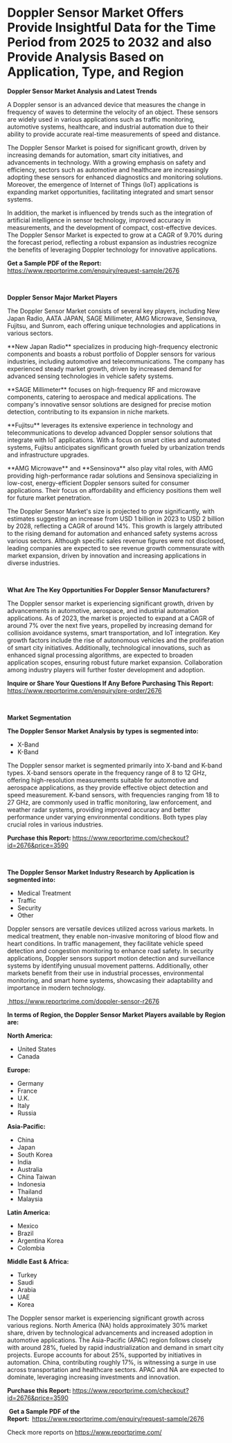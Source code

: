 <p><h1>Doppler Sensor Market Offers Provide Insightful Data for the Time Period from 2025 to 2032 and also Provide Analysis Based on Application, Type, and Region</h1></p><p><strong>Doppler Sensor Market Analysis and Latest Trends</strong></p>
<p><p>A Doppler sensor is an advanced device that measures the change in frequency of waves to determine the velocity of an object. These sensors are widely used in various applications such as traffic monitoring, automotive systems, healthcare, and industrial automation due to their ability to provide accurate real-time measurements of speed and distance.</p><p>The Doppler Sensor Market is poised for significant growth, driven by increasing demands for automation, smart city initiatives, and advancements in technology. With a growing emphasis on safety and efficiency, sectors such as automotive and healthcare are increasingly adopting these sensors for enhanced diagnostics and monitoring solutions. Moreover, the emergence of Internet of Things (IoT) applications is expanding market opportunities, facilitating integrated and smart sensor systems.</p><p>In addition, the market is influenced by trends such as the integration of artificial intelligence in sensor technology, improved accuracy in measurements, and the development of compact, cost-effective devices. The Doppler Sensor Market is expected to grow at a CAGR of 9.70% during the forecast period, reflecting a robust expansion as industries recognize the benefits of leveraging Doppler technology for innovative applications.</p></p>
<p><strong>Get a Sample PDF of the Report:&nbsp;</strong> <a href="https://www.reportprime.com/enquiry/request-sample/2676?utm_campaign=3553&utm_medium=2&utm_source=Github&utm_content=ia&utm_term=18032025&utm_id=doppler-sensor">https://www.reportprime.com/enquiry/request-sample/2676</a></p>
<p>&nbsp;</p>
<p><strong>Doppler Sensor Major Market Players</strong></p>
<p><p>The Doppler Sensor Market consists of several key players, including New Japan Radio, AATA JAPAN, SAGE Millimeter, AMG Microwave, Sensinova, Fujitsu, and Sunrom, each offering unique technologies and applications in various sectors.</p><p>**New Japan Radio** specializes in producing high-frequency electronic components and boasts a robust portfolio of Doppler sensors for various industries, including automotive and telecommunications. The company has experienced steady market growth, driven by increased demand for advanced sensing technologies in vehicle safety systems.</p><p>**SAGE Millimeter** focuses on high-frequency RF and microwave components, catering to aerospace and medical applications. The company's innovative sensor solutions are designed for precise motion detection, contributing to its expansion in niche markets.</p><p>**Fujitsu** leverages its extensive experience in technology and telecommunications to develop advanced Doppler sensor solutions that integrate with IoT applications. With a focus on smart cities and automated systems, Fujitsu anticipates significant growth fueled by urbanization trends and infrastructure upgrades.</p><p>**AMG Microwave** and **Sensinova** also play vital roles, with AMG providing high-performance radar solutions and Sensinova specializing in low-cost, energy-efficient Doppler sensors suited for consumer applications. Their focus on affordability and efficiency positions them well for future market penetration.</p><p>The Doppler Sensor Market's size is projected to grow significantly, with estimates suggesting an increase from USD 1 billion in 2023 to USD 2 billion by 2028, reflecting a CAGR of around 14%. This growth is largely attributed to the rising demand for automation and enhanced safety systems across various sectors. Although specific sales revenue figures were not disclosed, leading companies are expected to see revenue growth commensurate with market expansion, driven by innovation and increasing applications in diverse industries.</p></p>
<p>&nbsp;</p>
<p><strong>What Are The Key Opportunities For Doppler Sensor Manufacturers?</strong></p>
<p><p>The Doppler sensor market is experiencing significant growth, driven by advancements in automotive, aerospace, and industrial automation applications. As of 2023, the market is projected to expand at a CAGR of around 7% over the next five years, propelled by increasing demand for collision avoidance systems, smart transportation, and IoT integration. Key growth factors include the rise of autonomous vehicles and the proliferation of smart city initiatives. Additionally, technological innovations, such as enhanced signal processing algorithms, are expected to broaden application scopes, ensuring robust future market expansion. Collaboration among industry players will further foster development and adoption.</p></p>
<p><strong>Inquire or Share Your Questions If Any Before Purchasing This Report:</strong> <a href="https://www.reportprime.com/enquiry/pre-order/2676?utm_campaign=3553&utm_medium=2&utm_source=Github&utm_content=ia&utm_term=18032025&utm_id=doppler-sensor">https://www.reportprime.com/enquiry/pre-order/2676</a></p>
<p>&nbsp;</p>
<p><strong>Market Segmentation</strong></p>
<p><strong>The Doppler Sensor Market Analysis by types is segmented into:</strong></p>
<p><ul><li>X-Band</li><li>K-Band</li></ul></p>
<p><p>The Doppler sensor market is segmented primarily into X-band and K-band types. X-band sensors operate in the frequency range of 8 to 12 GHz, offering high-resolution measurements suitable for automotive and aerospace applications, as they provide effective object detection and speed measurement. K-band sensors, with frequencies ranging from 18 to 27 GHz, are commonly used in traffic monitoring, law enforcement, and weather radar systems, providing improved accuracy and better performance under varying environmental conditions. Both types play crucial roles in various industries.</p></p>
<p><strong>Purchase this Report:&nbsp;</strong><a href="https://www.reportprime.com/checkout?id=2676&price=3590&utm_campaign=3553&utm_medium=2&utm_source=Github&utm_content=ia&utm_term=18032025&utm_id=doppler-sensor">https://www.reportprime.com/checkout?id=2676&price=3590</a></p>
<p>&nbsp;</p>
<p><strong>The Doppler Sensor Market Industry Research by Application is segmented into:</strong></p>
<p><ul><li>Medical Treatment</li><li>Traffic</li><li>Security</li><li>Other</li></ul></p>
<p><p>Doppler sensors are versatile devices utilized across various markets. In medical treatment, they enable non-invasive monitoring of blood flow and heart conditions. In traffic management, they facilitate vehicle speed detection and congestion monitoring to enhance road safety. In security applications, Doppler sensors support motion detection and surveillance systems by identifying unusual movement patterns. Additionally, other markets benefit from their use in industrial processes, environmental monitoring, and smart home systems, showcasing their adaptability and importance in modern technology.</p></p>
<p><a href="https://www.reportprime.com/doppler-sensor-r2676?utm_campaign=3553&utm_medium=2&utm_source=Github&utm_content=ia&utm_term=18032025&utm_id=doppler-sensor">&nbsp;https://www.reportprime.com/doppler-sensor-r2676</a></p>
<p><strong>In terms of Region, the Doppler Sensor Market Players available by Region are:</strong></p>
<p>
    <p> <strong> North America: </strong>
        <ul>
            <li>United States</li>
            <li>Canada</li>
        </ul>
        </p> 
    <p> <strong> Europe: </strong>
        <ul>
            <li>Germany</li>
            <li>France</li>
            <li>U.K.</li>
            <li>Italy</li>
            <li>Russia</li>
        </ul>
        </p> 
    <p> <strong> Asia-Pacific: </strong>
        <ul>
            <li>China</li>
            <li>Japan</li>
            <li>South Korea</li>
            <li>India</li>
            <li>Australia</li>
            <li>China Taiwan</li>
            <li>Indonesia</li>
            <li>Thailand</li>
            <li>Malaysia</li>
        </ul>
        </p> 
    <p> <strong> Latin America: </strong>
        <ul>
            <li>Mexico</li>
            <li>Brazil</li>
            <li>Argentina Korea</li>
            <li>Colombia</li>
        </ul>
        </p> 
    <p> <strong> Middle East & Africa: </strong>
        <ul>
            <li>Turkey</li>
            <li>Saudi</li>
            <li>Arabia</li>
            <li>UAE</li>
            <li>Korea</li>
        </ul>
    </p>
    </p>
<p><p>The Doppler sensor market is experiencing significant growth across various regions. North America (NA) holds approximately 30% market share, driven by technological advancements and increased adoption in automotive applications. The Asia-Pacific (APAC) region follows closely with around 28%, fueled by rapid industrialization and demand in smart city projects. Europe accounts for about 25%, supported by initiatives in automation. China, contributing roughly 17%, is witnessing a surge in use across transportation and healthcare sectors. APAC and NA are expected to dominate, leveraging increasing investments and innovation.</p></p>
<p><strong>Purchase this Report: </strong><a href="https://www.reportprime.com/checkout?id=2676&price=3590&utm_campaign=3553&utm_medium=2&utm_source=Github&utm_content=ia&utm_term=18032025&utm_id=doppler-sensor">https://www.reportprime.com/checkout?id=2676&price=3590</a></p>
<p>&nbsp;<strong>Get a Sample PDF of the Report:&nbsp;&nbsp;</strong><a href="https://www.reportprime.com/enquiry/request-sample/2676?utm_campaign=3553&utm_medium=2&utm_source=Github&utm_content=ia&utm_term=18032025&utm_id=doppler-sensor">https://www.reportprime.com/enquiry/request-sample/2676</a></p>
<p><strong></strong></p>
<p>Check more reports on <a href="https://www.reportprime.com/?utm_campaign=3553&utm_medium=2&utm_source=Github&utm_content=ia&utm_term=18032025&utm_id=doppler-sensor">https://www.reportprime.com/</a></p>